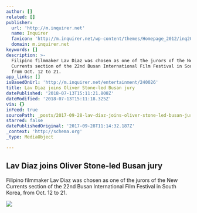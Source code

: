 ```yaml
---
author: []
related: []
publisher:
  url: 'http://m.inquirer.net'
  name: Inquirer
  favicon: 'http://m.inquirer.net/wp-content/themes/Homepage_2012/inq2013/favicon.ico'
  domain: m.inquirer.net
keywords: []
description: >-
  Filipino filmmaker Lav Diaz was chosen as one of the jurors of the New
  Currents section of the 22nd Busan International Film Festival in South Korea,
  from Oct. 12 to 21.
app_links: []
isBasedOnUrl: 'http://m.inquirer.net/entertainment/240026'
title: Lav Diaz joins Oliver Stone-led Busan jury
datePublished: '2018-07-13T15:11:21.808Z'
dateModified: '2018-07-13T15:11:18.325Z'
via: {}
inFeed: true
sourcePath: _posts/2017-09-28-lav-diaz-joins-oliver-stone-led-busan-jury.md
starred: false
datePublishedOriginal: '2017-09-28T11:14:32.187Z'
_context: 'http://schema.org'
_type: MediaObject

---
```

<article style=""><h1>Lav Diaz joins Oliver Stone-led Busan jury</h1><p>Filipino filmmaker Lav Diaz was chosen as one of the jurors of the New Currents section of the 22nd Busan International Film Festival in South Korea, from Oct. 12 to 21.</p><img src="http://entertainment.inquirer.net/wp-content/blogs.dir/6/files/2017/08/t0612lav-diaz-600x778.jpg" /></article>